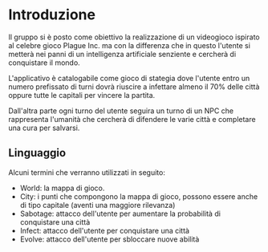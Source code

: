 # Introduzione
 Il gruppo si è posto come obiettivo la realizzazione di un videogioco
 ispirato al celebre gioco Plague Inc. ma con la differenza che in questo
 l'utente si metterà nei panni di un intelligenza artificiale senziente e
 cercherà di conquistare il mondo.
 
 L'applicativo è catalogabile come gioco di stategia dove l'utente entro
 un numero prefissato di turni dovrà riuscire a infettare almeno il 70% 
 delle città oppure tutte le capitali per vincere la partita.
 
 Dall'altra parte ogni turno del utente seguira un turno di un NPC che
 rappresenta l'umanità che cercherà di difendere le varie città e completare
 una cura per salvarsi.
 
## Linguaggio
Alcuni termini che verranno utilizzati in seguito: 
- World: la mappa di gioco.
- City: i punti che compongono la mappa di gioco, possono essere
anche di tipo capitale (aventi una maggiore rilevanza)
- Sabotage: attacco dell'utente per aumentare la probabilità di 
conquistare una città
- Infect: attacco dell'utente per conquistare una città
- Evolve: attacco dell'utente per sbloccare nuove abilità

